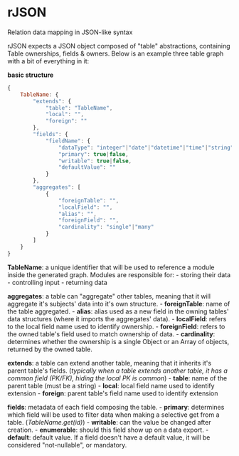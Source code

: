 rJSON
===========
Relation data mapping in JSON-like syntax

rJSON expects a JSON object composed of "table" abstractions, containing Table ownerships, fields & owners. Below is an example three table graph with a bit of everything in it:

**basic structure**
```js
{
    TableName: {
        "extends": {
            "table": "TableName",
            "local": "",
            "foreign": ""
        },
        "fields": {
            "fieldName": {
                "dataType": "integer"|"date"|"datetime"|"time"|"string"|"boolean",
                "primary": true|false,
                "writable": true|false,
                "defaultValue": ""
            }
        },
        "aggregates": [
            {
                "foreignTable": "",
                "localField": "",
                "alias": "",
                "foreignField": "",
                "cardinality": "single"|"many"
            }
        ]
    }
}
```

**TableName**: a unique identifier that will be used to reference a module inside the generated graph. Modules are responsible for:
    - storing their data
    - controlling input
    - returning data

**aggregates**: a table can "aggregate" other tables, meaning that it will aggregate it's subjects' data into it's own structure.
    - **foreignTable**: name of the table aggregated.
    - **alias**: alias used as a new field in the owning tables' data structures (where it imports the aggregates' data).
    - **localField**: refers to the local field name used to identify ownership.
    - **foreignField**: refers to the owned table's field used to match ownership of data.
    - **cardinality**: determines whether the ownership is a single Object or an Array of objects, returned by the owned table.

**extends**: a table can extend another table, meaning that it inherits it's parent table's fields. (*typically when a table extends another table, it has a common field (PK/FK), hiding the local PK is common*)
    - **table**: name of the parent table (must be a string)
    - **local**: local field name used to identify extension
    - **foreign**: parent table's field name used to identify extension

**fields**: metadata of each field composing the table.
    - **primary**: determines which field will be used to filter data when making a selective get from a table. (*TableName.get(id)*)
    - **writable**: can the value be changed after creation.
    - **enumerable**: should this field show up on a data export.
    - **default**: default value. If a field doesn't have a default value, it will be considered "not-nullable", or mandatory.
